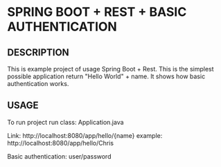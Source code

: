 SPRING BOOT + REST + BASIC AUTHENTICATION
==================================================


DESCRIPTION
-----------

This is example project of usage Spring Boot + Rest.
This is the simplest possible application return "Hello World" + name.
It shows how basic authentication works.
  

USAGE
-----

To run project run class: 
Application.java

Link:
http://localhost:8080/app/hello/{name}
example:
http://localhost:8080/app/hello/Chris

Basic authentication:
user/password